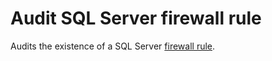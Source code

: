 # Audit SQL Server firewall rule

Audits the existence of a SQL Server [firewall rule](https://docs.microsoft.com/en-us/azure/sql-database/sql-database-firewall-configure).